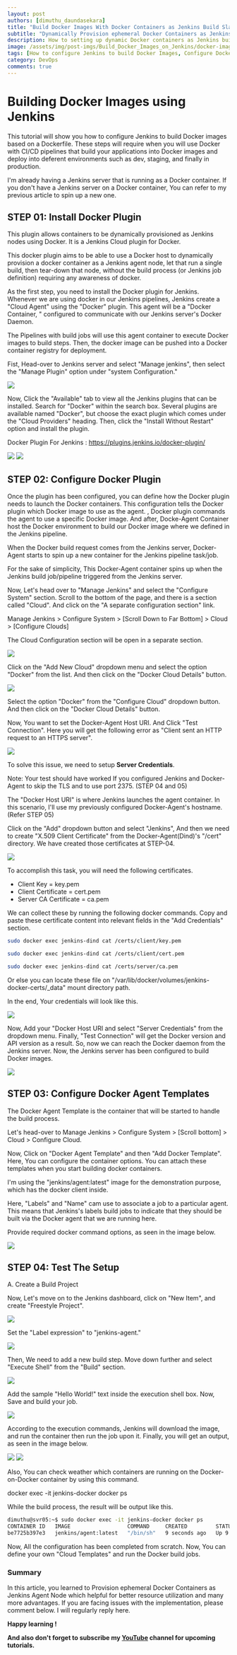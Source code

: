 ```yaml
---
layout: post
authors: [dimuthu_daundasekara]
title: "Build Docker Images With Docker Containers as Jenkins Build Slaves"
subtitle: "Dynamically Provision ephemeral Docker Containers as Jenkins Agent Node"
description: How to setting up dynamic Docker containers as Jenkins builds slaves for better resource utilization. Spinning up a new container takes less than a minute. And every build task spins up in a new container, build the project, and finally, it's destroyed itself. You can reduce the number of static VMs for Jenkins to build jobs. This step will require when you will use Docker with CI/CD pipelines that build your applications into Docker images and deploying into deferent environments such as dev, staging, and finally in production.
image: /assets/img/post-imgs/Build_Docker_Images_on_Jenkins/docker-image-build-jenkins_jenkins.jpg
tags: [How to configure Jenkins to build Docker Images, Configure Docker Jenkins Plugin, Jenkins Add Docker Agent, Jenkins Create Build Project , Jenkins Build Project, featured]
category: DevOps
comments: true
---
```


# Building Docker Images using Jenkins

This tutorial will show you how to configure Jenkins to build Docker images based on a Dockerfile. These steps will require when you will use Docker with CI/CD pipelines that build your applications into Docker images and deploy into deferent environments such as dev, staging, and finally in production.

I'm already having a Jenkins server that is running as a Docker container. If you don't have a Jenkins server on a Docker container,  You can refer to my previous article to spin up a new one.

## STEP 01: Install Docker Plugin

This plugin allows containers to be dynamically provisioned as Jenkins nodes using Docker. It is a Jenkins Cloud plugin for Docker.

This docker plugin aims to be able to use a Docker host to dynamically provision a docker container as a Jenkins agent node, let that run a single build, then tear-down that node, without the build process (or Jenkins job definition) requiring any awareness of docker.

As the first step, you need to install the Docker plugin for Jenkins. Whenever we are using docker in our Jenkins pipelines, Jenkins create a "Cloud Agent" using the "Docker" plugin. This agent will be a "Docker Container, " configured to communicate with our Jenkins server's Docker Daemon.

The Pipelines with build jobs will use this agent container to execute Docker images to build steps. Then, the docker image can be pushed into a Docker container registry for deployment.

Fist, Head-over to Jenkins server and select "Manage jenkins", then select the "Manage Plugin" option under "system Configuration."


<img src="/assets/img/post-imgs/Build_Docker_Images_on_Jenkins/1_jenkins.jpg" width="auto" width="100%">



Now, Click the "Available" tab to view all the Jenkins plugins that can be installed. Search for "Docker" within the search box. Several plugins are available named "Docker", but choose the exact plugin which comes under the "Cloud Providers" heading. Then, click the "Install Without Restart" option and install the plugin.

Docker Plugin For Jenkins : <a href="https://plugins.jenkins.io/docker-plugin/" target="_blank">https://plugins.jenkins.io/docker-plugin/</a>

<img src="/assets/img/post-imgs/Build_Docker_Images_on_Jenkins/2_jenkins.jpg" width="auto" width="100%">

<img src="/assets/img/post-imgs/Build_Docker_Images_on_Jenkins/3_jenkins.jpg" width="auto" width="100%">

## STEP 02: Configure Docker Plugin

Once the plugin has been configured, you can define how the Docker plugin needs to launch the Docker containers.
This configuration tells the Docker plugin which Docker image to use as the agent. , Docker plugin commands the agent to use a specific Docker image. And after, Docke-Agent Container host the Docker environment to build our Docker image where we defined in the Jenkins pipeline.  

When the Docker build request comes from the Jenkins server, Docker-Agent starts to spin up a new container for the Jenkins pipeline task/job.

For the sake of simplicity, This Docker-Agent container spins up when the Jenkins build job/pipeline triggered from the Jenkins server.

Now, Let's head over to "Manage Jenkins" and select the "Configure System" section. Scroll to the bottom of the page, and there is a section called "Cloud". And click on the "A separate configuration section" link.

Manage Jenkins > Configure System > [Scroll Down to Far Bottom] > Cloud > [Configure Clouds]

The Cloud Configuration section will be open in a separate section.


<img src="/assets/img/post-imgs/Build_Docker_Images_on_Jenkins/4_jenkins.jpg" width="auto" width="100%">

Click on the "Add New Cloud" dropdown menu and select the option "Docker" from the list. And then click on the "Docker Cloud Details" button.


<img src="/assets/img/post-imgs/Build_Docker_Images_on_Jenkins/5_jenkins.jpg" width="auto" width="100%">


Select the option "Docker" from the "Configure Cloud" dropdown button. And then click on the "Docker Cloud Details" button.


Now, You want to set the Docker-Agent Host URI. And Click "Test Connection". Here you will get the following error as "Client sent an HTTP request to an HTTPS server".

<img src="/assets/img/post-imgs/Build_Docker_Images_on_Jenkins/6_jenkins.jpg" width="auto" width="100%">

To solve this issue, we need to setup **Server Credentials**.

Note: Your test should have worked If you configured Jenkins and Docker-Agent to skip the TLS and to use port 2375. (STEP 04 and 05)

The "Docker Host URI" is where Jenkins launches the agent container. In this scenario, I'll use my previously configured Docker-Agent's hostname. (Refer STEP 05)

Click on the "Add" dropdown button and select "Jenkins", And then we need to create "X.509 Client Certificate" from the Docker-Agent(Dind)'s "/cert" directory. We have created those certificates at STEP-04. 


<img src="/assets/img/post-imgs/Build_Docker_Images_on_Jenkins/7_jenkins.jpg" width="auto" width="100%">

To accomplish this task, you will need the following certificates. 

* Client Key = key.pem
* Client Certificate = cert.pem
* Server CA Certificate = ca.pem

We can collect these by running the following docker commands. Copy and paste these certificate content into relevant fields in the "Add Credentials" section.

```bash
sudo docker exec jenkins-dind cat /certs/client/key.pem

sudo docker exec jenkins-dind cat /certs/client/cert.pem

sudo docker exec jenkins-dind cat /certs/server/ca.pem
```

Or else you can locate these file on "/var/lib/docker/volumes/jenkins-docker-certs/_data" mount directory path.

In the end, Your credentials will look like this.

<img src="/assets/img/post-imgs/Build_Docker_Images_on_Jenkins/8_jenkins.jpg" width="auto" width="100%">

Now, Add your "Docker Host URI and select "Server Credentials" from the dropdown menu. Finally, "Test Connection" will get the Docker version and API version as a result. So, now we can reach the Docker daemon from the Jenkins server. Now, the Jenkins server has been configured to build Docker images.

<img src="/assets/img/post-imgs/Build_Docker_Images_on_Jenkins/9_jenkins.jpg" width="auto" width="100%">

## STEP 03: Configure Docker Agent Templates

The Docker Agent Template is the container that will be started to handle the build process.

Let's head-over to Manage Jenkins > Configure System > [Scroll bottom] > Cloud > Configure Cloud.

Now, Click on "Docker Agent Template" and then "Add Docker Template".
Here, You can configure the container options. You can attach these templates when you start building docker containers.

I'm using the "jenkins/agent:latest" image for the demonstration purpose, which has the docker client inside.

Here, "Labels" and "Name" cam use to associate a job to a particular agent. This means that Jenkins's labels build jobs to indicate that they should be built via the Docker agent that we are running here. 

Provide required docker command options, as seen in the image below.

<img src="/assets/img/post-imgs/Build_Docker_Images_on_Jenkins/10_jenkins.jpg" width="auto" width="100%">

## STEP 04: Test The Setup

A. Create a Build Project

Now, Let's move on to the Jenkins dashboard, click on "New Item", and create "Freestyle Project".

<img src="/assets/img/post-imgs/Build_Docker_Images_on_Jenkins/13_jenkins.jpg" width="auto" width="100%">

Set the "Label expression" to "jenkins-agent."

<img src="/assets/img/post-imgs/Build_Docker_Images_on_Jenkins/14_jenkins.jpg" width="auto" width="100%">

Then, We need to add a new build step. Move down further and select "Execute Shell" from the "Build" section.

<img src="/assets/img/post-imgs/Build_Docker_Images_on_Jenkins/15_jenkins.jpg" width="auto" width="100%">

Add the sample "Hello World!" text inside the execution shell box.
Now, Save and build your job.

<img src="/assets/img/post-imgs/Build_Docker_Images_on_Jenkins/16_jenkins.jpg" width="auto" width="100%">

According to the execution commands, Jenkins will download the image, and run the container then run the job upon it. Finally, you will get an output, as seen in the image below.

<img src="/assets/img/post-imgs/Build_Docker_Images_on_Jenkins/17_jenkins.jpg" width="auto" width="100%">

<img src="/assets/img/post-imgs/Build_Docker_Images_on_Jenkins/18_jenkins.jpg" width="auto" width="100%">

Also, You can check weather which containers are running on the Docker-on-Docker container by using this command.

docker exec -it jenkins-docker docker ps

While the build process, the result will be output like this.

```bash
dimuthu@svr05:~$ sudo docker exec -it jenkins-docker docker ps
CONTAINER ID   IMAGE                  COMMAND     CREATED         STATUS         PORTS     NAMES
be7725b397e3   jenkins/agent:latest   "/bin/sh"   9 seconds ago   Up 9 seconds             kind_carver
```

Now, All the configuration has been completed from scratch. Now, You can define your own "Cloud Templates" and run the Docker build jobs.

### Summary

In this article, you learned to Provision ephemeral Docker Containers as Jenkins Agent Node which helpful for better resource utilization and many more advantages.
If you are facing issues with the implementation, please comment below. I will regularly reply here.

**Happy learning !** 

**And also don't forget to subscribe my <a href="https://www.youtube.com/channel/UCovlVsoRVItner26ZJPBjmQ" target="_blank">YouTube</a> channel for upcoming tutorials.**
